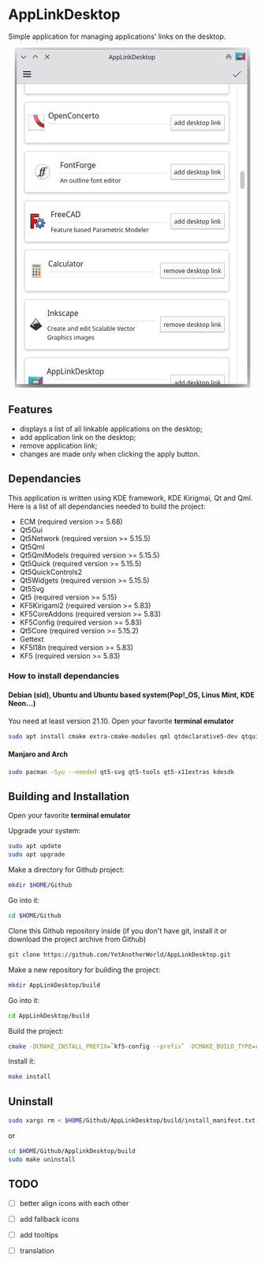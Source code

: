 # AppLinkDesktop

Simple application for managing applications' links on the desktop.
<p align="center">
   <img src="https://github.com/YetAnotherWorld/AppLinkDesktop/blob/main/screenshot/screenshot.png"/>
</p>

## Features

* displays a list of all linkable applications on the desktop;
* add application link on the desktop;
* remove application link;
* changes are made only when clicking the apply button.

## Dependancies

This application is written using KDE framework, KDE Kirigmai, Qt and Qml. Here is a list of all dependancies needed to build the project:

* ECM (required version >= 5.68)
* Qt5Gui
* Qt5Network (required version >= 5.15.5)
* Qt5Qml
* Qt5QmlModels (required version >= 5.15.5)
* Qt5Quick (required version >= 5.15.5)
* Qt5QuickControls2
* Qt5Widgets (required version >= 5.15.5)
* Qt5Svg
* Qt5 (required version >= 5.15)
* KF5Kirigami2 (required version >= 5.83)
* KF5CoreAddons (required version >= 5.83)
* KF5Config (required version >= 5.83)
* Qt5Core (required version >= 5.15.2)
* Gettext
* KF5I18n (required version >= 5.83)
* KF5 (required version >= 5.83)

### How to install dependancies

#### Debian (sid), Ubuntu and Ubuntu based system(Pop!\_OS, Linus Mint, KDE Neon...)

You need at least version 21.10.
Open your favorite **terminal emulator**

```bash
sudo apt install cmake extra-cmake-modules qml qtdeclarative5-dev qtquickcontrols2-5-dev libqt5svg5-dev libkf5coreaddons-dev Libkf5config-dev libkf5i18n-dev gettext
```

#### Manjaro and Arch

```bash
sudo pacman -Syu --needed qt5-svg qt5-tools qt5-x11extras kdesdk 
```

## Building and Installation

Open your favorite **terminal emulator**

Upgrade your system:
```bash
sudo apt update 
sudo apt upgrade
```

Make a directory for Github project:

```bash
mkdir $HOME/Github
```
Go into it:

```bash
cd $HOME/Github
```
Clone this Github repository inside (if you don't have git, install it or download the project archive from Github)

```bash
git clone https://github.com/YetAnotherWorld/AppLinkDesktop.git
```
Make a new repository for building the project:

```bash
mkdir AppLinkDesktop/build
```

Go into it:

```bash
cd AppLinkDesktop/build
```

Build the project:

```bash
cmake -DCMAKE_INSTALL_PREFIX=`kf5-config --prefix` -DCMAKE_BUILD_TYPE=release ..
```
Install it:

```bash
make install
```

## Uninstall

```bash
sudo xargs rm < $HOME/Github/AppLinkDesktop/build/install_manifest.txt
```

or 

```bash
cd $HOME/Github/ApplinkDesktop/build
sudo make uninstall
```

## TODO
- [ ] better align icons with each other
- [ ] add fallback icons
- [ ] add tooltips
- [ ] translation

